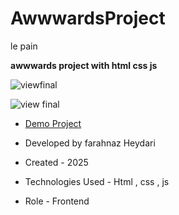 # AwwwardsProject
le pain

**awwwards project with html css js**

![viewfinal](https://github.com/user-attachments/assets/ea7ce317-a922-4dce-97d6-68c9efa63ed2)

![view final](https://github.com/user-attachments/assets/60cfcec4-0605-4387-ab86-1530f19d2bfc)

- [Demo Project](https://farahheydari.github.io/AwwwardsProject/)

- Developed by farahnaz Heydari

- Created - 2025

- Technologies Used - Html , css , js 


- Role - Frontend

